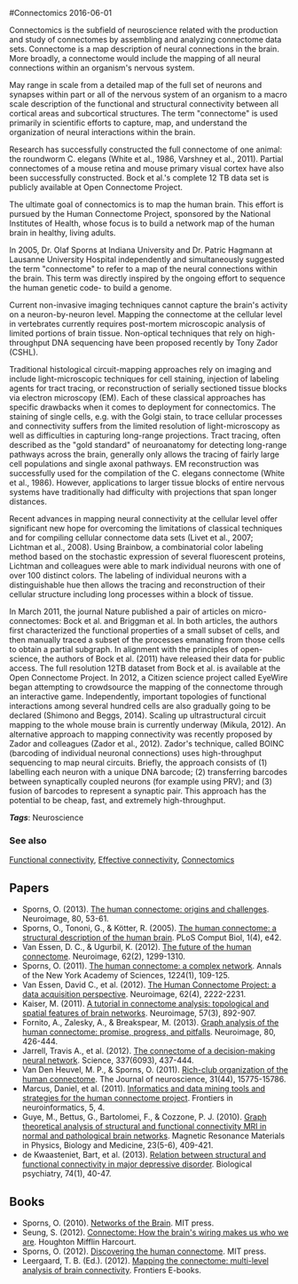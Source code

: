 
#Connectomics
2016-06-01

Connectomics is the subfield of neuroscience related with the production and study of connectomes by assembling and analyzing connectome data sets. Connectome is a map description of neural connections in the brain. More broadly, a connectome would include the mapping of all neural connections within an organism's nervous system.

May range in scale from a detailed map of the full set of neurons and synapses within part or all of the nervous system of an organism to a macro scale description of the functional and structural connectivity between all cortical areas and subcortical structures. The term "connectome" is used primarily in scientific efforts to capture, map, and understand the organization of neural interactions within the brain.

Research has successfully constructed the full connectome of one animal: the roundworm C. elegans (White et al., 1986, Varshney et al., 2011). Partial connectomes of a mouse retina and mouse primary visual cortex have also been successfully constructed. Bock et al.'s complete 12 TB data set is publicly available at Open Connectome Project.

The ultimate goal of connectomics is to map the human brain. This effort is pursued by the Human Connectome Project, sponsored by the National Institutes of Health, whose focus is to build a network map of the human brain in healthy, living adults.

In 2005, Dr. Olaf Sporns at Indiana University and Dr. Patric Hagmann at Lausanne University Hospital independently and simultaneously suggested the term "connectome" to refer to a map of the neural connections within the brain. This term was directly inspired by the ongoing effort to sequence the human genetic code- to build a genome.


Current non-invasive imaging techniques cannot capture the brain's activity on a neuron-by-neuron level. Mapping the connectome at the cellular level in vertebrates currently requires post-mortem microscopic analysis of limited portions of brain tissue. Non-optical techniques that rely on high-throughput DNA sequencing have been proposed recently by Tony Zador (CSHL).

Traditional histological circuit-mapping approaches rely on imaging and include light-microscopic techniques for cell staining, injection of labeling agents for tract tracing, or reconstruction of serially sectioned tissue blocks via electron microscopy (EM). Each of these classical approaches has specific drawbacks when it comes to deployment for connectomics. The staining of single cells, e.g. with the Golgi stain, to trace cellular processes and connectivity suffers from the limited resolution of light-microscopy as well as difficulties in capturing long-range projections. Tract tracing, often described as the "gold standard" of neuroanatomy for detecting long-range pathways across the brain, generally only allows the tracing of fairly large cell populations and single axonal pathways. EM reconstruction was successfully used for the compilation of the C. elegans connectome (White et al., 1986). However, applications to larger tissue blocks of entire nervous systems have traditionally had difficulty with projections that span longer distances.

Recent advances in mapping neural connectivity at the cellular level offer significant new hope for overcoming the limitations of classical techniques and for compiling cellular connectome data sets (Livet et al., 2007; Lichtman et al., 2008). Using Brainbow, a combinatorial color labeling method based on the stochastic expression of several fluorescent proteins, Lichtman and colleagues were able to mark individual neurons with one of over 100 distinct colors. The labeling of individual neurons with a distinguishable hue then allows the tracing and reconstruction of their cellular structure including long processes within a block of tissue.

In March 2011, the journal Nature published a pair of articles on micro-connectomes: Bock et al. and Briggman et al. In both articles, the authors first characterized the functional properties of a small subset of cells, and then manually traced a subset of the processes emanating from those cells to obtain a partial subgraph. In alignment with the principles of open-science, the authors of Bock et al. (2011) have released their data for public access. The full resolution 12TB dataset from Bock et al. is available at the Open Connectome Project. In 2012, a Citizen science project called EyeWire began attempting to crowdsource the mapping of the connectome through an interactive game. Independently, important topologies of functional interactions among several hundred cells are also gradually going to be declared (Shimono and Beggs, 2014). Scaling up ultrastructural circuit mapping to the whole mouse brain is currently underway (Mikula, 2012). An alternative approach to mapping connectivity was recently proposed by Zador and colleagues (Zador et al., 2012). Zador's technique, called BOINC (barcoding of individual neuronal connections) uses high-throughput sequencing to map neural circuits. Briefly, the approach consists of (1) labelling each neuron with a unique DNA barcode; (2) transferring barcodes between synaptically coupled neurons (for example using PRV); and (3) fusion of barcodes to represent a synaptic pair. This approach has the potential to be cheap, fast, and extremely high-throughput.

***Tags***: Neuroscience

### See also
[Functional connectivity](/functional_connectivity), [Effective connectivity](/effective_connectivity), [Connectomics](/connectomics)
## Papers
* Sporns, O. (2013). [The human connectome: origins and challenges](http://www.naturalezacienciaysociedad.org/wp-content/uploads/2013/09/connectome-9.pdf). Neuroimage, 80, 53-61.
* Sporns, O., Tononi, G., & Kötter, R. (2005). [The human connectome: a structural description of the human brain](http://journals.plos.org/ploscompbiol/article?id=10.1371/journal.pcbi.0010042). PLoS Comput Biol, 1(4), e42.
* Van Essen, D. C., & Ugurbil, K. (2012). [The future of the human connectome](http://www.ncbi.nlm.nih.gov/pmc/articles/PMC3350760/). Neuroimage, 62(2), 1299-1310.
* Sporns, O. (2011). [The human connectome: a complex network](https://www.researchgate.net/profile/Olaf_Sporns/publication/49770658_The_human_connectome_A_complex_network/links/0fcfd51095acd0d148000000.pdf). Annals of the New York Academy of Sciences, 1224(1), 109-125.
* Van Essen, David C., et al. (2012). [The Human Connectome Project: a data acquisition perspective](http://www.ncbi.nlm.nih.gov/pmc/articles/PMC3606888/). Neuroimage, 62(4), 2222-2231.
* Kaiser, M. (2011). [A tutorial in connectome analysis: topological and spatial features of brain networks](http://arxiv.org/pdf/1105.4705). Neuroimage, 57(3), 892-907.
* Fornito, A., Zalesky, A., & Breakspear, M. (2013). [Graph analysis of the human connectome: promise, progress, and pitfalls](https://minerva-access.unimelb.edu.au/bitstream/handle/11343/44053/Graph%20analysis_NeuroImage.pdf?sequence=1). Neuroimage, 80, 426-444.
* Jarrell, Travis A., et al. (2012). [The connectome of a decision-making neural network](https://www.researchgate.net/profile/David_Hall34/publication/230574089_The_connectome_of_a_decision-making_neural_network/links/54a1b5390cf257a6360376c7.pdf). Science, 337(6093), 437-444.
* Van Den Heuvel, M. P., & Sporns, O. (2011). [Rich-club organization of the human connectome](https://www.jneurosci.org/content/31/44/15775.full). The Journal of neuroscience, 31(44), 15775-15786.
* Marcus, Daniel, et al. (2011). [Informatics and data mining tools and strategies for the human connectome project](http://journal.frontiersin.org/article/10.3389/fninf.2011.00004). Frontiers in neuroinformatics, 5, 4.
* Guye, M., Bettus, G., Bartolomei, F., & Cozzone, P. J. (2010). [Graph theoretical analysis of structural and functional connectivity MRI in normal and pathological brain networks](http://link.springer.com/article/10.1007/s10334-010-0205-z). Magnetic Resonance Materials in Physics, Biology and Medicine, 23(5-6), 409-421.
* de Kwaasteniet, Bart, et al. (2013). [Relation between structural and functional connectivity in major depressive disorder](https://www.researchgate.net/profile/Bart_Kwaasteniet2/publication/235521213_Relation_Between_Structural_and_Functional_Connectivity_in_Major_Depressive_Disorder/links/5677c48608ae0ad265c7e90d.pdf). Biological psychiatry, 74(1), 40-47.

## Books
* Sporns, O. (2010). [Networks of the Brain](https://www.goodreads.com/book/show/9655037-networks-of-the-brain). MIT press.
* Seung, S. (2012). [Connectome: How the brain's wiring makes us who we are](https://www.goodreads.com/book/show/11346470-connectome). Houghton Mifflin Harcourt.
* Sporns, O. (2012). [Discovering the human connectome](https://www.goodreads.com/book/show/15857480-discovering-the-human-connectome). MIT press.
* Leergaard, T. B. (Ed.). (2012). [Mapping the connectome: multi-level analysis of brain connectivity](http://journal.frontiersin.org/article/10.3389/fninf.2012.00014). Frontiers E-books.


